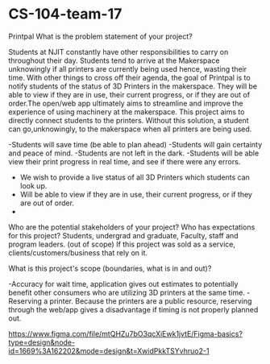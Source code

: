 # CS-104-team-17
Printpal
 What is the problem statement of your project? 

Students at NJIT constantly have other responsibilities to carry on throughout their day. 
Students tend to arrive at the Makerspace unknowingly if all printers are currently being used hence, wasting their time. 
With other things to cross off their agenda, the goal of Printpal is to notify students of the status of 3D Printers in the makerspace.
They will be able to view if they are in use, their current progress, or if they are out of order.The open/web app ultimately aims to streamline and improve the experience of using machinery at the makerspace.
This project aims to directly connect students to the printers. Without this solution, a student can go,unknowingly, to the makerspace when all printers are being used.

-Students will save time (be able to plan ahead)
-Students will gain certainty and peace of mind.
-Students are not left in the dark.
-Students will be able view their print progress in real time, and see if there were any errors.
- We wish to provide a live status of all 3D Printers which students can look up.
- Will be able to view if they are in use, their current progress, or if they are out of order.
- 
Who are the potential stakeholders of your project? Who has expectations for this project?
 Students, undergrad and graduate, Faculty, staff and program leaders. (out of scope) If this project was sold as a service, clients/customers/business that rely on it.

 What is this project's scope (boundaries, what is in and out)?

-Accuracy for wait time, application gives out estimates to potentially benefit other consumers who are utilizing 3D printers at the same time. 
-Reserving a printer. Because the printers are a public resource, reserving through the web/app gives a disadvantage if timing is not properly planned out. 

https://www.figma.com/file/mtQHZu7bO3qcXiEwk1jvtE/Figma-basics?type=design&node-id=1669%3A162202&mode=design&t=XwidPkkTSYvhruo2-1 
